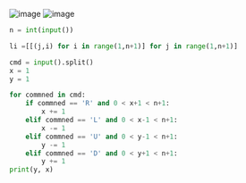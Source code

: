 ![image](https://user-images.githubusercontent.com/60029949/127733409-bc891bbb-b8aa-44e0-97aa-4d3242c35cb6.png)
![image](https://user-images.githubusercontent.com/60029949/127733414-73d64333-ed88-417a-bcdb-ecf806c0f9fb.png)


```py
n = int(input())

li =[[(j,i) for i in range(1,n+1)] for j in range(1,n+1)]

cmd = input().split()
x = 1
y = 1

for commned in cmd:
    if commned == 'R' and 0 < x+1 < n+1:
        x += 1
    elif commned == 'L' and 0 < x-1 < n+1:
        x -= 1
    elif commned == 'U' and 0 < y-1 < n+1:
        y -= 1
    elif commned == 'D' and 0 < y+1 < n+1:
        y += 1
print(y, x)
```
